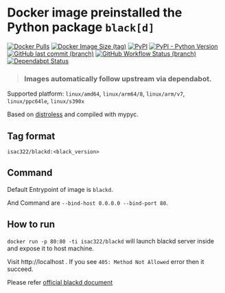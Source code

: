 # Docker image preinstalled the Python package `black[d]`

[1]: https://hub.docker.com/r/isac322/blackd
[2]: https://pypi.org/project/black/
[3]: https://github.com/isac322/docker_image_blackd

[![Docker Pulls](https://img.shields.io/docker/pulls/isac322/blackd?logo=docker&style=flat-square)][1]
[![Docker Image Size (tag)](https://img.shields.io/docker/image-size/isac322/blackd?logo=docker&style=flat-square)][1]
[![PyPI](https://img.shields.io/pypi/v/black?label=black&logo=python&style=flat-square)][2]
[![PyPI - Python Version](https://img.shields.io/pypi/pyversions/black?logo=python&style=flat-square)][2]
[![GitHub last commit (branch)](https://img.shields.io/github/last-commit/isac322/docker_image_blackd/master?logo=github&style=flat-square)][3]
[![GitHub Workflow Status (branch)](https://img.shields.io/github/workflow/status/isac322/docker_image_blackd/publish?logo=github&style=flat-square)][3]
[![Dependabpt Status](https://flat.badgen.net/github/dependabot/isac322/docker_image_blackd?icon=github)][3]

> ### Images automatically follow upstream via dependabot.

Supported platform: `linux/amd64`, `linux/arm64/8`, `linux/arm/v7`, `linux/ppc64le`, `linux/s390x`

Based on [distroless](https://github.com/GoogleContainerTools/distroless) and compiled with mypyc.

## Tag format

`isac322/blackd:<black_version>`

## Command

Default Entrypoint of image is `blackd`.

And Command are `--bind-host 0.0.0.0 --bind-port 80`.

## How to run

`docker run -p 80:80 -ti isac322/blackd` will launch blackd server inside and expose it to host machine.

Visit http://localhost . If you see `405: Method Not Allowed` error then it succeed.

Please refer [official blackd document](https://github.com/psf/black#blackd)
